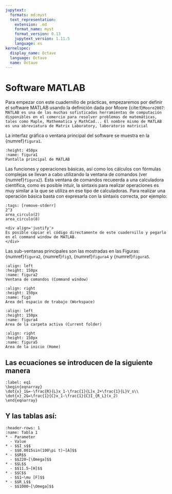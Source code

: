 ```yaml
---
jupytext:
  formats: md:myst
  text_representation:
    extension: .md
    format_name: myst
    format_version: 0.13
    jupytext_version: 1.11.5
    language: es
kernelspec:
  display_name: Octave
  language: Octave
  name: Octave
---
```


# Software MATLAB

Para empezar con este cuadernillo de prácticas, empezaremos por definir el software MATLAB usando la definición dada por Moore {cite:t}`Moore2007`: ``MATLAB es una de las muchas sofisticadas herramientas de computación disponibles
en el comercio para resolver problemas de matemáticas, tales como Maple, Mathematica y MathCad... El nombre mismo de MATLAB es una abreviatura de Matrix Laboratory, laboratorio matricial``


La interfaz gráfica o ventana principal del software se muestra en la {numref}`figura1`.
```{figure} /images/figura1.jpg
:height: 450px
:name: figura1
Pantalla principal de MATLAB
```

Las funciones y operaciones básicas, así como los cálculos con fórmulas complejas se llevan a cabo utilizando la ventana de comandos (ver {numref}`figura2`). Esta ventana de comandos recueerda a una calculadora científica, como es posible intuir, la sintaxis para realizar operaciones es muy similar a la que se utiliza en ese tipo de calculadoras. Para realizar una operación básica basta con expresarla con la sintaxis correcta, por ejemplo: 

```{code-cell} Octave
:tags: [remove-stderr]
2^3
area_circulo(2)
area_circulo(8)
```

```{note}
<div align='justify'>
Es posible copiar el código directamente de este cuadernillo y pegarlo en el command window de MATLAB.
</div>
```


Las sub-ventanas principales son las mostradas en las Figuras: {numref}`figura2`, {numref}`fig3`, {numref}`figura4` y {numref}`figura5`.


```{figure} /images/figura2a.jpg
:align: left
:height: 150px
:name: figura2
Ventana de comandos (Command window)
```
```{figure} /images/figura2b.jpg
:align: right
:height: 150px
:name: fig3
Area del espacio de trabajo (Workspace)
```

```{figure} /images/figura3b.jpg
:align: left
:height: 150px
:name: figura4
Area de la carpeta activa (Current folder)
```
```{figure} /images/figura3c.jpg
:align: right
:height: 150px
:name: figura5
Area de la inicio (Home)

```



## Las ecuaciones se introducen de la siguiente manera

```{math}
:label: eq1
\begin{eqnarray}
\dot{x}_1&=-\frac{R}{L}x_1-\frac{1}{L}x_2+\frac{1}{L}V_s\\
\dot{x}_2&=\frac{1}{C}x_1-\frac{1}{C}I_{R_L}(x_2)
\end{eqnarray}
```
## Y las tablas así:

```{list-table} Tabla de parámetros
:header-rows: 1
:name: Tabla 1
* - Parameter
  - Value
* - $$I_s$$
  - $$0.0015sin(100\pi t)~[A]$$
* - $$R$$
  - $$220~[\Omega]$$
* - $$L$$  
  - $$11.5~[H]$$ 
* - $$C$$ 
  - $$1~\mu [F]$$
* - $$R_L$$
  - $$1000~[\Omega]$$
```


